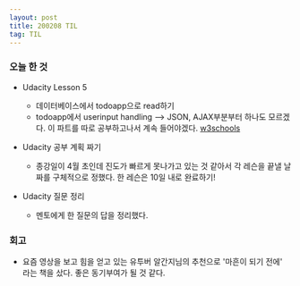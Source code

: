 ```yaml
---
layout: post
title: 200208 TIL
tag: TIL
---
```


### 오늘 한 것
- Udacity Lesson 5 
  - 데이터베이스에서 todoapp으로 read하기
  - todoapp에서 userinput handling --> JSON, AJAX부분부터 하나도 모르겠다. 이 파트를 따로 공부하고나서 계속 들어야겠다.
  [w3schools](https://www.w3schools.com/js/js_ajax_intro.asp)
  
- Udacity 공부 계획 짜기
  - 종강일이 4월 초인데 진도가 빠르게 못나가고 있는 것 같아서 각 레슨을 끝낼 날짜를 구체적으로 정했다. 한 레슨은 10일 내로 완료하기!

- Udacity 질문 정리
  - 멘토에게 한 질문의 답을 정리했다.
  
### 회고
- 요즘 영상을 보고 힘을 얻고 있는 유투버 알간지님의 추천으로 '마흔이 되기 전에' 라는 책을 샀다. 좋은 동기부여가 될 것 같다.
